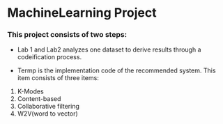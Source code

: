 # MachineLearning Project

### This project consists of two steps:

- Lab 1 and Lab2 analyzes one dataset to derive results through a codeification process.

- Termp is the implementation code of the recommended system. This item consists of three items:

1. K-Modes
2. Content-based
3. Collaborative filtering
4. W2V(word to vector)
